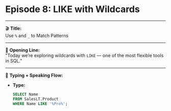 # Episode 8: LIKE with Wildcards

---

🎬 **Title:**  
Use `%` and `_` to Match Patterns

---

🎤 **Opening Line:**  
"Today we’re exploring wildcards with `LIKE` — one of the most flexible tools in SQL."

---

🧠 **Typing + Speaking Flow:**

- **Type:**  
  ```sql
  SELECT Name  
  FROM SalesLT.Product  
  WHERE Name LIKE '%Pro%';
